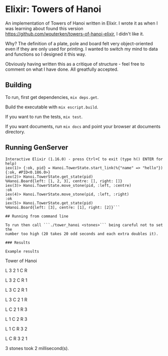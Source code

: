 # Elixir: Towers of Hanoi

An implementation of Towers of Hanoi written in Elixir. I wrote it as when
I was learning about found this version https://github.com/wouterken/towers-of-hanoi-elixir, I didn't like it. 

Why? The definition of a plate, pole and board felt very object-oriented even if they are only used for printing. I wanted to switch my mind to data and 
functions so I designed it this way.

Obviously having written this as a critique of structure - feel free to comment on what I have done. All greatfully accepted.

## Building

To run, first get dependencies, ```mix deps.get```.  

Build the executable with ```mix escript.build```.

If you want to run the tests, ```mix test```.

If you want documents, run ```mix docs``` and point your browser at documents
directory.

## Running GenServer

```
Interactive Elixir (1.16.0) - press Ctrl+C to exit (type h() ENTER for help)
iex(1)> {:ok, pid} = Hanoi.TowerState.start_link(%{"name" => "hello"})
{:ok, #PID<0.186.0>}
iex(2)> Hanoi.TowerState.get_state(pid)
%Hanoi.Board{left: [1, 2, 3], centre: [], right: []}
iex(3)> Hanoi.TowerState.move_stone(pid, :left, :centre)
:ok
iex(4)> Hanoi.TowerState.move_stone(pid, :left, :right)
:ok
iex(5)> Hanoi.TowerState.get_state(pid)
%Hanoi.Board{left: [3], centre: [1], right: [2]}```

## Running from command line

To run then call ```./tower_hanoi <stones>``` being careful not to set the
number too high (20 takes 20 odd seconds and each extra doubles it).

### Results

Example results

```
Tower of Hanoi

L 3 2 1
C
R

L 3 2
C
R 1

L 3
C 2
R 1

L 3
C 2 1
R

L
C 2 1
R 3

L 1
C 2
R 3

L 1
C
R 3 2

L
C
R 3 2 1

3 stones took 2 millisecond(s).
```
